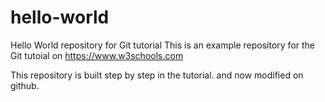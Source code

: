 # hello-world
Hello World repository for Git tutorial
This is an example repository for the Git tutoial on https://www.w3schools.com

This repository is built step by step in the tutorial.
and now modified on github.

